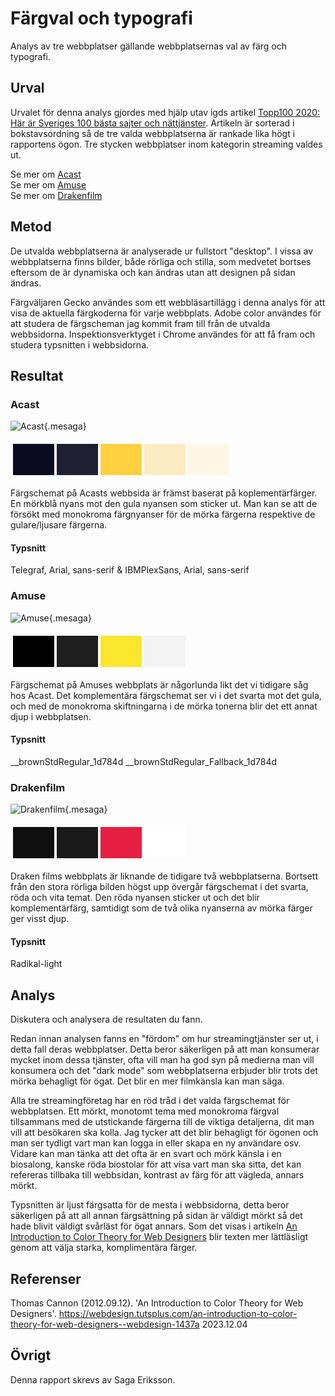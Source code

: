 Färgval och typografi
=======================

Analys av tre webbplatser gällande webbplatsernas val av färg och typografi.

Urval
-----------------------

Urvalet för denna analys gjordes med hjälp utav igds artikel [Topp100 2020: Här är Sveriges 100 bästa sajter och nättjänster](https://topp100.idg.se/2.39772/1.742035/topp100-2020-hela-listan "Topp100 webbplatser 2020"). Artikeln är sorterad i bokstavsordning så de tre valda webbplatserna är rankade lika högt i rapportens ögon. Tre stycken webbplatser inom kategorin streaming valdes ut.

Se mer om [Acast](https://www.acast.com/en "Acast")            
Se mer om [Amuse](https://www.amuse.io/en/ "Amuse")        
Se mer om [Drakenfilm](https://www.drakenfilm.se/ "Drakenfilm")                                        

Metod
-----------------------

De utvalda webbplatserna är analyserade ur fullstort "desktop". I vissa av webbplatserna finns bilder, både rörliga och stilla, som medvetet bortses eftersom de är dynamiska och kan ändras utan att designen på sidan ändras. 

Färgväljaren Gecko användes som ett webbläsartillägg i denna analys för att visa de aktuella färgkoderna för varje webbplats. Adobe color användes för att studera de färgscheman jag kommit fram till från de utvalda webbsidorna. Inspektionsverktyget i Chrome användes för att få fram och studera typsnitten i webbsidorna.

Resultat
-----------------------

<h3>Acast</h3>

![Acast](../assets/img/acast.png){.mesaga}
<table style="border-spacing: 4px; border-collapse: separate">
<tr>
<td style="height: 50px; width: 50px; background-color: #0a0a21">
<td style="height: 50px; width: 50px; background-color: #1f1f33">
<td style="height: 50px; width: 50px; background-color: #ffd140">
<td style="height: 50px; width: 50px; background-color: #ffebc2">
<td style="height: 50px; width: 50px; background-color: #fff7e5">
</tr>
</table>

Färgschemat på Acasts webbsida är främst baserat på koplementärfärger. En mörkblå nyans mot den gula nyansen som sticker ut. Man kan se att de försökt med monokroma färgnyanser för de mörka färgerna respektive de gulare/ljusare färgerna.

<h4>Typsnitt</h4>
Telegraf, Arial, sans-serif &
IBMPlexSans, Arial, sans-serif


<h3>Amuse</h3>

![Amuse](../assets/img/amuse.png){.mesaga}
<table style="border-spacing: 4px; border-collapse: separate">
<tr>
<td style="height: 50px; width: 50px; background-color: #000000">
<td style="height: 50px; width: 50px; background-color: #1e1e1e">
<td style="height: 50px; width: 50px; background-color: #fae62d">
<td style="height: 50px; width: 50px; background-color: #f3f3f3">
</tr>
</table>
Färgschemat på Amuses webbplats är någorlunda likt det vi tidigare såg hos Acast. Det komplementära färgschemat ser vi i det svarta mot det gula, och med de monokroma skiftningarna i de mörka tonerna blir det ett annat djup i webbplatsen. 

<h4>Typsnitt</h4>
__brownStdRegular_1d784d
__brownStdRegular_Fallback_1d784d


<h3>Drakenfilm</h3>

![Drakenfilm](../assets/img/drakenfilm.png){.mesaga}
<table style="border-spacing: 4px; border-collapse: separate">
<tr>
<td style="height: 50px; width: 50px; background-color: #0f0f0f">
<td style="height: 50px; width: 50px; background-color: #1a1a1a">
<td style="height: 50px; width: 50px; background-color: #e61e42">
<td style="height: 50px; width: 50px; background-color: #ffffff" class="samecolor">
</tr>
</table>
Draken films webbplats är liknande de tidigare två webbplatserna. Bortsett från den stora rörliga bilden högst upp övergår färgschemat i det svarta, röda och vita temat. Den röda nyansen sticker ut och det blir komplementärfärg, samtidigt som de två olika nyanserna av mörka färger ger visst djup. 


<h4>Typsnitt</h4>
Radikal-light


Analys
-----------------------

Diskutera och analysera de resultaten du fann.

Redan innan analysen fanns en "fördom" om hur streamingtjänster ser ut, i detta fall deras webbplatser. Detta beror säkerligen på att man konsumerar mycket inom dessa tjänster, ofta vill man ha god syn på medierna man vill konsumera och det "dark mode" som webbplatserna erbjuder blir trots det mörka behagligt för ögat. Det blir en mer filmkänsla kan man säga. 

Alla tre streamingföretag har en röd tråd i det valda färgschemat för webbplatsen. Ett mörkt, monotomt tema med monokroma färgval tillsammans med de utstickande färgerna till de viktiga detaljerna, dit man vill att besökaren ska kolla. Jag tycker att det blir behagligt för ögonen och man ser tydligt vart man kan logga in eller skapa en ny användare osv. Vidare kan man tänka att det ofta är en svart och mörk känsla i en biosalong, kanske röda biostolar för att visa vart man ska sitta, det kan refereras tillbaka till webbsidan, kontrast av färg för att vägleda, annars mörkt. 

Typsnitten är ljust färgsatta för de mesta i webbsidorna, detta beror säkerligen på att all annan färgsättning på sidan är väldigt mörkt så det hade blivit väldigt svårläst för ögat annars. Som det visas i artikeln [An Introduction to Color Theory for Web Designers](https://webdesign.tutsplus.com/an-introduction-to-color-theory-for-web-designers--webdesign-1437a "An Introduction to Color Theory for Web Designers") blir texten mer lättläsligt genom att välja starka, komplimentära färger. 


Referenser
-----------------------

Thomas Cannon (2012.09.12). 'An Introduction to Color Theory for Web Designers'. https://webdesign.tutsplus.com/an-introduction-to-color-theory-for-web-designers--webdesign-1437a 2023.12.04


Övrigt
-----------------------

Denna rapport skrevs av Saga Eriksson.